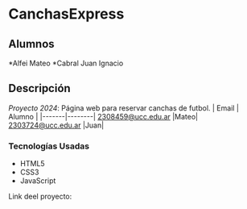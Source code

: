 # CanchasExpress
## Alumnos
*Alfei Mateo
*Cabral Juan Ignacio
## Descripción
*Proyecto 2024*: Página web para reservar canchas de futbol.
| Email | Alumno |
|-------|--------|
2308459@ucc.edu.ar |Mateo|
2303724@ucc.edu.ar |Juan|

### Tecnologías Usadas
* HTML5
* CSS3
* JavaScript

Link deel proyecto:
